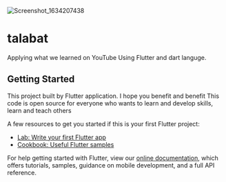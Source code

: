![Screenshot_1634207438](https://user-images.githubusercontent.com/47621508/147871280-1afdb7a3-9a5e-49ef-959d-8f97dcbf175b.png)
# talabat

Applying what we learned on YouTube Using Flutter and dart languge.

## Getting Started

This project built by Flutter application.
I hope you benefit and benefit
This code is open source for everyone who wants to learn and develop skills, learn and teach others

A few resources to get you started if this is your first Flutter project:

- [Lab: Write your first Flutter app](https://flutter.dev/docs/get-started/codelab)
- [Cookbook: Useful Flutter samples](https://flutter.dev/docs/cookbook)

For help getting started with Flutter, view our
[online documentation](https://flutter.dev/docs), which offers tutorials,
samples, guidance on mobile development, and a full API reference.
